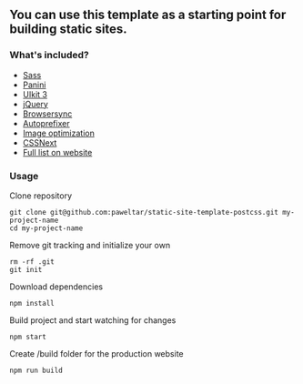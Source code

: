 ## You can use this template as a starting point for building static sites. ##

### What's included?

 - [Sass](http://sass-lang.com/)
 - [Panini](https://github.com/zurb/panini)
 - [UIkit 3](https://getuikit.com/)
 - [jQuery](https://jquery.com/)
 - [Browsersync](https://www.browsersync.io/)
 - [Autoprefixer](https://github.com/postcss/autoprefixer)
 - [Image optimization](https://github.com/sindresorhus/gulp-imagemin)
 - [CSSNext](http://cssnext.io/)
 - [Full list on website](http://curator-anthony-10830.netlify.com/)

### Usage

Clone repository

    git clone git@github.com:paweltar/static-site-template-postcss.git my-project-name
    cd my-project-name

Remove git tracking and initialize your own

    rm -rf .git
    git init

Download dependencies

    npm install

Build project and start watching for changes

    npm start

Create /build folder for the production website

    npm run build
